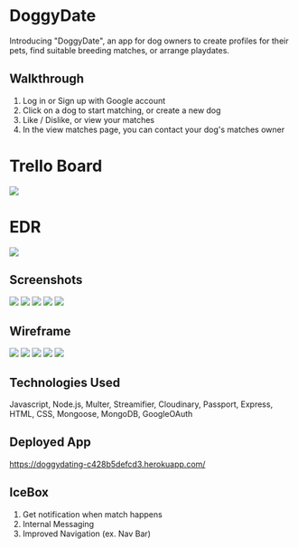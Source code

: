# DoggyDate
Introducing "DoggyDate", an app for dog owners to create profiles for their pets, find suitable breeding matches, or arrange playdates.

## Walkthrough
1. Log in or Sign up with Google account
2. Click on a dog to start matching, or create a new dog
3. Like / Dislike, or view your matches
4. In the view matches page, you can contact your dog's matches owner

# Trello Board
![](public/edr-trello/trello.png)

# EDR
![](public/edr-trello/edr.png)

## Screenshots
![](public/screenshots/home-page.png)
![](public/screenshots/owner-page.png)
![](public/screenshots/add-page.png)
![](public/screenshots/update-page.png)
![](public/screenshots/matching-page.png)
## Wireframe
![](./public/wireframes/Wireframe1.jpg)
![](./public/wireframes/Wireframe2.jpg)
![](./public/wireframes/Wireframe3.jpg)
![](./public/wireframes/Wireframe4.jpg)
![](./public/wireframes/Wireframe5.jpg)

## Technologies Used
Javascript, Node.js, Multer, Streamifier, Cloudinary, Passport, Express, HTML, CSS, Mongoose, MongoDB, GoogleOAuth

## Deployed App
https://doggydating-c428b5defcd3.herokuapp.com/

## IceBox
1. Get notification when match happens
2. Internal Messaging
3. Improved Navigation (ex. Nav Bar)